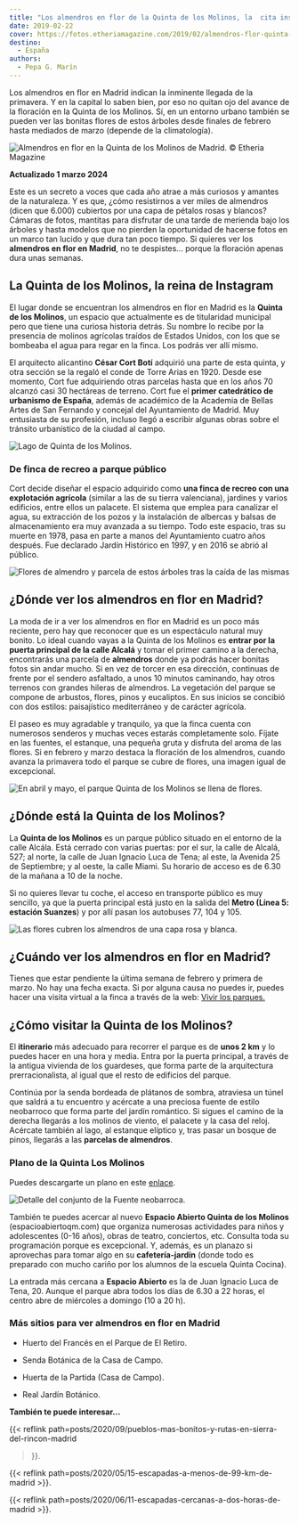 ```yaml
---
title: "Los almendros en flor de la Quinta de los Molinos, la  cita instagramer madrileña"
date: 2019-02-22
cover: https://fotos.etheriamagazine.com/2019/02/almendros-flor-quinta-molinos.jpg
destino: 
  - España
authors: 
  - Pepa G. Marín
---
```


Los almendros en flor en Madrid indican la inminente llegada de la primavera. Y en la 
capital lo saben bien, por eso no quitan ojo del avance de la floración en la Quinta de 
los Molinos. Sí, en un entorno urbano también se pueden ver las bonitas flores de estos 
árboles desde finales de febrero hasta mediados de marzo (depende de la climatología). 

![Almendros en flor en la Quinta de los Molinos de Madrid. © Etheria Magazine](https://fotos.etheriamagazine.com/2019/02/almendros-quinta-los-molinos-1.jpg "Almendros en flor en la Quinta de los Molinos de Madrid.")

**Actualizado 1 marzo 2024** 

Este es un secreto a voces que cada año atrae a más curiosos y amantes de la naturaleza. 
Y es que, ¿cómo resistirnos a ver miles de almendros (dicen que 6.000) cubiertos por una 
capa de pétalos rosas y blancos? Cámaras de fotos, mantitas para disfrutar de una tarde 
de merienda bajo los árboles y hasta modelos que no pierden la oportunidad de hacerse 
fotos en un marco tan lucido y que dura tan poco tiempo. Si quieres ver los **almendros 
en flor en Madrid**, no te despistes... porque la floración apenas dura unas semanas. 

## La Quinta de los Molinos, la reina de Instagram

El lugar donde se encuentran los almendros en flor en Madrid es la **Quinta de los 
Molinos**, un espacio que actualmente es de titularidad municipal pero que tiene una 
curiosa historia detrás. Su nombre lo recibe por la presencia de molinos agrícolas 
traídos de Estados Unidos, con los que se bombeaba el agua para regar en la finca. Los 
podrás ver allí mismo. 

El arquitecto alicantino **César Cort Botí** adquirió una parte de esta quinta, y otra 
sección se la regaló el conde de Torre Arias en 1920. Desde ese momento, Cort fue 
adquiriendo otras parcelas hasta que en los años 70 alcanzó casi 30 hectáreas de 
terreno. Cort fue el **primer catedrático de urbanismo de España**, además de académico 
de la Academia de Bellas Artes de San Fernando y concejal del Ayuntamiento de Madrid. 
Muy entusiasta de su profesión, incluso llegó a escribir algunas obras sobre el tránsito 
urbanístico de la ciudad al campo. 

![Lago de Quinta de los Molinos.](https://fotos.etheriamagazine.com/2019/02/lago-quinta-los-molinos.jpg "Lago de Quinta de los Molinos.")

### De finca de recreo a parque público

Cort decide diseñar el espacio adquirido como **una finca de recreo con una explotación 
agrícola** (similar a las de su tierra valenciana), jardines y varios edificios, entre 
ellos un palacete. El sistema que emplea para canalizar el agua, su extracción de los 
pozos y la instalación de albercas y balsas de almacenamiento era muy avanzada a su 
tiempo. Todo este espacio, tras su muerte en 1978, pasa en parte a manos del 
Ayuntamiento cuatro años después. Fue declarado Jardín Histórico en 1997, y en 2016 se 
abrió al público. 

![Flores de almendro y parcela de estos árboles tras la caída de las mismas](https://fotos.etheriamagazine.com/2019/02/quinta-los-molinos-madrid.jpg "Flores de almendro (dcha.) y parcela de estos árboles tras la caída de las mismas (izq.)")

## ¿Dónde ver los almendros en flor en Madrid?

La moda de ir a ver los almendros en flor en Madrid es un poco más reciente, pero hay 
que reconocer que es un espectáculo natural muy bonito. Lo ideal cuando vayas a la 
Quinta de los Molinos es **entrar por la puerta principal de la calle Alcalá** y tomar 
el primer camino a la derecha, encontrarás una parcela de **almendros** donde ya podrás 
hacer bonitas fotos sin andar mucho. Si en vez de torcer en esa dirección, continuas de 
frente por el sendero asfaltado, a unos 10 minutos caminando, hay otros terrenos con 
grandes hileras de almendros. La vegetación del parque se compone de arbustos, flores, 
pinos y eucaliptos. En sus inicios se concibió con dos estilos: paisajístico 
mediterráneo y de carácter agrícola. 

El paseo es muy agradable y tranquilo, ya que la finca cuenta con numerosos senderos y 
muchas veces estarás completamente solo. Fíjate en las fuentes, el estanque, una pequeña 
gruta y disfruta del aroma de las flores. Si en febrero y marzo destaca la floración de 
los almendros, cuando avanza la primavera todo el parque se cubre de flores, una imagen 
igual de excepcional. 

![En abril y mayo, el parque Quinta de los Molinos se llena de flores.](https://fotos.etheriamagazine.com/2019/02/flores-quinta-molinos.jpg "En abril y mayo, el parque Quinta de los Molinos se llena de flores.")

## ¿Dónde está la Quinta de los Molinos?

La **Quinta de los Molinos** es un parque público situado en el entorno de la calle 
Alcála. Está cerrado con varias puertas: por el sur, la calle de Alcalá, 527; al norte, 
la calle de Juan Ignacio Luca de Tena; al este, la Avenida 25 de Septiembre; y al oeste, 
la calle Miami. Su horario de acceso es de 6.30 de la mañana a 10 de la noche. 

Si no quieres llevar tu coche, el acceso en transporte público es muy sencillo, ya que 
la puerta principal está justo en la salida del **Metro (Línea 5: estación Suanzes**) y 
por allí pasan los autobuses 77, 104 y 105. 

![Las flores cubren los almendros de una capa rosa y blanca.](https://fotos.etheriamagazine.com/2019/02/almendros-flor-quinta-molinos.jpg "Las flores cubren los almendros de una capa rosa y blanca.")

## ¿Cuándo ver los almendros en flor en Madrid?

Tienes que estar pendiente la última semana de febrero y primera de marzo. No hay una 
fecha exacta. Si por alguna causa no puedes ir, puedes hacer una visita virtual a la 
finca a través de la web: [Vivir los 
parques.](http://vivirlosparques.blob.core.windows.net/vlp-parques-quintadelosmolinos-media/QuintaMolinos.html) 

## ¿Cómo visitar la Quinta de los Molinos?

El **itinerario** más adecuado para recorrer el parque es de **unos 2 km** y lo puedes 
hacer en una hora y media. Entra por la puerta principal, a través de la antigua 
vivienda de los guardeses, que forma parte de la arquitectura prerracionalista, al igual 
que el resto de edificios del parque. 

Continúa por la senda bordeada de plátanos de sombra, atraviesa un túnel que saldrá a tu 
encuentro y acércate a una preciosa fuente de estilo neobarroco que forma parte del 
jardín romántico. Si sigues el camino de la derecha llegarás a los molinos de viento, el 
palacete y la casa del reloj. Acércate también al lago, al estanque elíptico y, tras 
pasar un bosque de pinos, llegarás a las **parcelas de almendros**. 

### Plano de la Quinta Los Molinos

Puedes descargarte un plano en este 
[enlace](https://www.madrid.es/UnidadesDescentralizadas/ZonasVerdes/Parques/Quinta_de_los_Molinos/Imagenes/QuintaLosMolinosN.pdf). 

![Detalle del conjunto de la Fuente neobarroca.](https://fotos.etheriamagazine.com/2019/02/fuente-quinta-los-molinos.jpg "Detalle del conjunto de la Fuente neobarroca.")

También te puedes acercar al nuevo **Espacio Abierto Quinta de los Molinos** 
(espacioabiertoqm.com) que organiza numerosas actividades para niños y adolescentes 
(0-16 años), obras de teatro, conciertos, etc. Consulta toda su programación porque es 
excepcional. Y, además, es un planazo si aprovechas para tomar algo en su 
**cafetería-jardín** (donde todo es preparado con mucho cariño por los alumnos de la 
escuela Quinta Cocina). 

La entrada más cercana a **Espacio Abierto** es la de Juan Ignacio Luca de Tena, 20. 
Aunque el parque abra todos los días de 6.30 a 22 horas, el centro abre de miércoles a 
domingo (10 a 20 h). 

### Más sitios para ver almendros en flor en Madrid

- Huerto del Francés en el Parque de El Retiro.

- Senda Botánica de la Casa de Campo.

- Huerta de la Partida (Casa de Campo).

- Real Jardín Botánico.

**También te puede interesar...** 

{{< reflink path=posts/2020/09/pueblos-mas-bonitos-y-rutas-en-sierra-del-rincon-madrid 
>}}. 

{{< reflink path=posts/2020/05/15-escapadas-a-menos-de-99-km-de-madrid >}}. 

{{< reflink path=posts/2020/06/11-escapadas-cercanas-a-dos-horas-de-madrid >}}.
